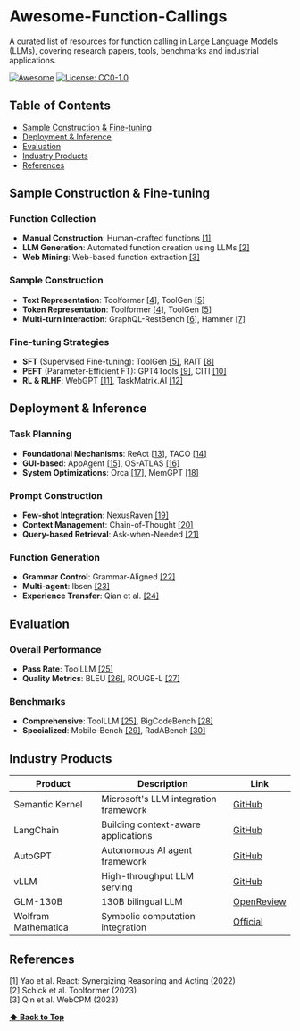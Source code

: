 # Awesome-Function-Callings

A curated list of resources for function calling in Large Language Models (LLMs), covering research papers, tools, benchmarks and industrial applications.

[![Awesome](https://awesome.re/badge.svg)](https://github.com/sindresorhus/awesome)
[![License: CC0-1.0](https://img.shields.io/badge/License-CC0_1.0-lightgrey.svg)](https://creativecommons.org/publicdomain/zero/1.0/)

## Table of Contents
- [Sample Construction & Fine-tuning](#sample-construction--fine-tuning)
- [Deployment & Inference](#deployment--inference)
- [Evaluation](#evaluation)
- [Industry Products](#industry-products)
- [References](#references)

## Sample Construction & Fine-tuning

### Function Collection
- **Manual Construction**: Human-crafted functions [[1]](#1)
- **LLM Generation**: Automated function creation using LLMs [[2]](#2)
- **Web Mining**: Web-based function extraction [[3]](#3)

### Sample Construction
- **Text Representation**: Toolformer [[4]](#4), ToolGen [[5]](#5)
- **Token Representation**: Toolformer [[4]](#4), ToolGen [[5]](#5)
- **Multi-turn Interaction**: GraphQL-RestBench [[6]](#6), Hammer [[7]](#7)

### Fine-tuning Strategies
- **SFT** (Supervised Fine-tuning): ToolGen [[5]](#5), RAIT [[8]](#8)
- **PEFT** (Parameter-Efficient FT): GPT4Tools [[9]](#9), CITI [[10]](#10)
- **RL & RLHF**: WebGPT [[11]](#11), TaskMatrix.AI [[12]](#12)

## Deployment & Inference

### Task Planning
- **Foundational Mechanisms**: ReAct [[13]](#13), TACO [[14]](#14)
- **GUI-based**: AppAgent [[15]](#15), OS-ATLAS [[16]](#16)
- **System Optimizations**: Orca [[17]](#17), MemGPT [[18]](#18)

### Prompt Construction
- **Few-shot Integration**: NexusRaven [[19]](#19)
- **Context Management**: Chain-of-Thought [[20]](#20)
- **Query-based Retrieval**: Ask-when-Needed [[21]](#21)

### Function Generation
- **Grammar Control**: Grammar-Aligned [[22]](#22)
- **Multi-agent**: Ibsen [[23]](#23)
- **Experience Transfer**: Qian et al. [[24]](#24)

## Evaluation

### Overall Performance
- **Pass Rate**: ToolLLM [[25]](#25)
- **Quality Metrics**: BLEU [[26]](#26), ROUGE-L [[27]](#27)

### Benchmarks
- **Comprehensive**: ToolLLM [[25]](#25), BigCodeBench [[28]](#28)
- **Specialized**: Mobile-Bench [[29]](#29), RadABench [[30]](#30)

## Industry Products
| Product | Description | Link |
|---------|-------------|------|
| Semantic Kernel | Microsoft's LLM integration framework | [GitHub](https://github.com/microsoft/semantic-kernel) |
| LangChain | Building context-aware applications | [GitHub](https://github.com/langchain-ai/langchain) |
| AutoGPT | Autonomous AI agent framework | [GitHub](https://github.com/Significant-Gravitas/AutoGPT) |
| vLLM | High-throughput LLM serving | [GitHub](https://github.com/vllm-project/vllm) |
| GLM-130B | 130B bilingual LLM | [OpenReview](https://openreview.net/forum?id=-Aw0rrrPUF) |
| Wolfram Mathematica | Symbolic computation integration | [Official](https://www.wolfram.com/mathematica/) |

## References
<a id="1">[1]</a> Yao et al. React: Synergizing Reasoning and Acting (2022)  
<a id="2">[2]</a> Schick et al. Toolformer (2023)  
<a id="3">[3]</a> Qin et al. WebCPM (2023)  

**[⬆ Back to Top](#awesome-function-callings)**
